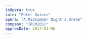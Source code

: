 ```yaml
---
isOpera: true
role: "Peter Quince"
opera: "A Midsummer Night's Dream"
company: "(RCMIOS)"
approxDate: 2017-01-06
---
```

